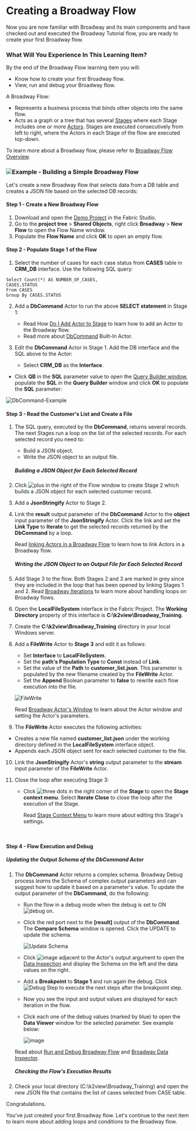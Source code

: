 # Creating a Broadway Flow 

Now you are now familiar with Broadway and its main components and have checked out and executed the Broadway Tutorial flow, you are ready to create your first Broadway flow. 


### What Will You Experience In This Learning Item?

By the end of the Broadway Flow learning item you will:

- Know how to create your first Broadway flow.
- View, run and debug your Broadway flow.


A Broadway Flow:
-  Represents a business process that binds other objects into the same flow. 
-  Acts as a graph or a tree that has several [Stages](/articles/19_Broadway/19_broadway_flow_stages.md) where each Stage includes one or more [Actors](/articles/19_Broadway/03_broadway_actor.md). Stages are executed consecutively from left to right, where the Actors in each Stage of the flow are executed top-down.


To learn more about a Broadway flow, please refer to [Broadway Flow Overview](/articles/19_Broadway/02a_broadway_flow_overview.md).

### ![](/academy/images/example.png)Example - Building a Simple Broadway Flow

Let's create a new Broadway flow that selects data from a DB table and creates a JSON file based on the selected DB records:

#### Step 1 - Create a New Broadway Flow

1. Download and open the [Demo Project](/articles/demo_project) in the Fabric Studio. 
2. Go to the **project tree** > **Shared Objects**, right click **Broadway** > **New Flow** to open the Flow Name window.
3. Populate the **Flow Name** and click **OK** to open an empty flow.

#### Step 2 - Populate Stage 1 of the Flow

1. Select the number of cases for each case status from **CASES** table in **CRM_DB**  interface. Use the following SQL query:

```
Select Count(*) AS NUMBER_OF_CASES,
CASES.STATUS
From CASES
Group By CASES.STATUS
```



2. Add a **DbCommand** Actor to run the above **SELECT statement** in Stage 1: 

   - Read How [Do I Add Actor to Stage](/articles/19_Broadway/03_broadway_actor.md#how-do-i-add-actor-to-stage) to learn how to add an Actor to the Broadway flow.
   - Read more about [DbCommand](/articles/19_Broadway/04_built_in_actor_types.md#db) Built-In Actor. 

3. Edit the **DbCommand** Actor in Stage 1. Add the DB interface and the SQL above to the Actor:

   - Select **CRM_DB** as the **Interface**.
- Click **QB** in the **SQL** parameter value to open the [Query Builder window](/articles/11_query_builder/02_query_builder_window.md), populate the **SQL** in the **Query Builder** window and click **OK** to populate the **SQL** parameter: 
  

![DbCommand-Example](images/MyFirstFlow_Example_Stage1_DbCommand.png)

#### Step 3 - Read the Customer's List and Create a File
1. The SQL query, executed by the **DbCommand**, returns several records. The next Stages run a loop on the list of  the selected records. For each selected record you need to:

   - Build a JSON object.
   - Write the JSON object to an output file.

   ##### Building a JSON Object for Each Selected Record

2. Click ![plus](images/plus_icon.png) in the right of the Flow window to create Stage 2 which builds a JSON object for each selected customer record.

3. Add a **JsonStringify** Actor to Stage 2.

4. Link the **result** output parameter of the **DbCommand** Actor to the **object** input parameter of the **JsonStringify** Actor. Click the link and set the **Link Type** to **Iterate** to get the selected records returned by the **DbCommand** by a loop.

   Read [linking Actors in a Broadway Flow](/articles/19_Broadway/20_broadway_flow_linking_actors.md) to learn how to link Actors in a Broadway flow.

   ##### Writing the JSON Object to an Output File for Each Selected Record

5. Add Stage 3 to the flow. Both Stages 2 and 3 are marked in grey since they are included in the loop that has been opened by linking Stages 1 and 2. Read [Broadway Iterations](/articles/19_Broadway/21_iterations.md) to learn more about handling loops on Broadway flows. 

6. Open the **LocalFileSystem** interface in the Fabric Project. The **Working Directory** property of this interface is **C:\k2view\Broadway_Training**.

7.  Create the **C:\k2view\Broadway_Training** directory in your local Windows server.

8. Add a **FileWrite** Actor to **Stage 3** and edit it as follows:

   - Set **Interface** to **LocalFileSystem**.
   - Set the **path's Population Type** to **Const** instead of **Link**.
   - Set the value of the **Path** to **customer_list.json**. This parameter is populated by the new filename created by the **FileWrite** Actor.
   - Set the **Append** Boolean parameter to **false** to rewrite each flow execution into the file.

    ![FileWrite](images/MyFirstFlow_Example_Stage3_FileWrite.png) 

   Read [Broadway Actor's Window](/articles/19_Broadway/03_broadway_actor_window.md) to learn about the Actor window and setting the Actor's parameters. 

9.  The **FileWrite** Actor executes the following activities:

   - Creates a new file named **customer_list.json** under the working directory defined in the **LocalFileSystem** interface object.
   - Appends each JSON object sent for each selected customer to the file.

10. Link the **JsonStringify** Actor's **string** output parameter to the **stream** input parameter of the **FileWrite** Actor.

11. Close the loop after executing Stage 3: 

      - Click ![three dots](images/three_dots_icon.png) in the right corner of the **Stage** to open the **Stage context menu**. Select **Iterate Close** to close the loop after the execution of the Stage.

        Read [Stage Context Menu](/articles/19_Broadway/18_broadway_flow_window.md#stage-context-menu) to learn more about editing this Stage's settings.

    ​      

#### Step 4 - Flow Execution and Debug

##### Updating the Output Schema of the DbCommand Actor

1. The **DbCommand** Actor returns  a complex schema.  Broadway Debug process *learns* the Schema of complex output parameters and can suggest how to update it based on a parameter's value. To update the output parameter of the **DbCommand**, do the following:

   - Run the flow in a debug mode when the debug is set to ON ![debug on](images/debug_on.png).

   - Click the red port next to the **[result]** output of the **DbCommand**.  The **Compare Schema** window is opened. Click the UPDATE to update the schema.

       ![Update Schema](images/MyFirstFlow_DbCommand_Update_Schema.png) 

   - Click ![image](images/red_cross.png) adjacent to the Actor's output argument to open the [Data Inspection]() and display the Schema on the left and the data values on the right.

   - Add a  **Breakpoint** to **Stage 1** and run again the debug. Click ![Debug Step](images/debug_step_icon.png) to execute the next steps after the breakpoint step.

   - Now you see the input and output values are displayed for each iteration in the flow.

   - Click each one of the debug values (marked by blue) to open the **Data Viewer** window for the selected parameter. See example below:

     ![image](images/MyFirstFlow_Example_debug.png)

     

   Read about [Run and Debug Broadway Flow](/articles/19_Broadway/25_broadway_flow_window_run_and_debug_flow.md) and [Broadway Data Inspector](/articles/19_Broadway/27_broadway_data_inspection.md).

   ##### Checking the Flow's Execution Results

2. Check your local directory (C:\k2view\Broadway_Training) and open the new JSON file that contains the list of cases selected from CASE table.

   

Congratulations.

You've just created your first Broadway flow. Let's continue to the next item to learn more about adding loops and conditions to the Broadway flow.


